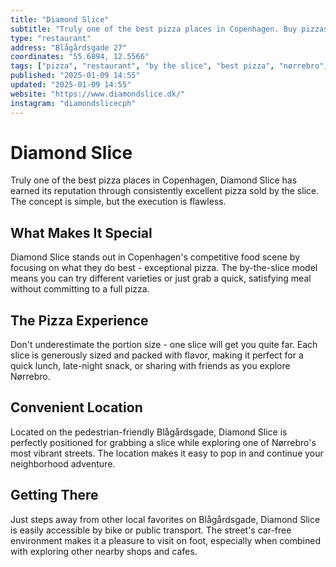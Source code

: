 ```yaml
---
title: "Diamond Slice"
subtitle: "Truly one of the best pizza places in Copenhagen. Buy pizzas by the slice - trust me, one slice will get you quite far."
type: "restaurant"
address: "Blågårdsgade 27"
coordinates: "55.6894, 12.5566"
tags: ["pizza", "restaurant", "by the slice", "best pizza", "nørrebro", "quick bite"]
published: "2025-01-09 14:55"
updated: "2025-01-09 14:55"
website: "https://www.diamondslice.dk/"
instagram: "diamondslicecph"
---
```


# Diamond Slice

Truly one of the best pizza places in Copenhagen, Diamond Slice has earned its reputation through consistently excellent pizza sold by the slice. The concept is simple, but the execution is flawless.

## What Makes It Special

Diamond Slice stands out in Copenhagen's competitive food scene by focusing on what they do best - exceptional pizza. The by-the-slice model means you can try different varieties or just grab a quick, satisfying meal without committing to a full pizza.

## The Pizza Experience

Don't underestimate the portion size - one slice will get you quite far. Each slice is generously sized and packed with flavor, making it perfect for a quick lunch, late-night snack, or sharing with friends as you explore Nørrebro.

## Convenient Location

Located on the pedestrian-friendly Blågårdsgade, Diamond Slice is perfectly positioned for grabbing a slice while exploring one of Nørrebro's most vibrant streets. The location makes it easy to pop in and continue your neighborhood adventure.

## Getting There

Just steps away from other local favorites on Blågårdsgade, Diamond Slice is easily accessible by bike or public transport. The street's car-free environment makes it a pleasure to visit on foot, especially when combined with exploring other nearby shops and cafes.
